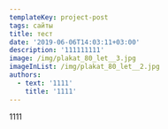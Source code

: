 ```yaml
---
templateKey: project-post
tags: сайты
title: тест
date: '2019-06-06T14:03:11+03:00'
description: '111111111'
image: /img/plakat_80_let__3.jpg
imageInList: /img/plakat_80_let__2.jpg
authors:
  - text: '1111'
    title: '1111'
---
```

1111

